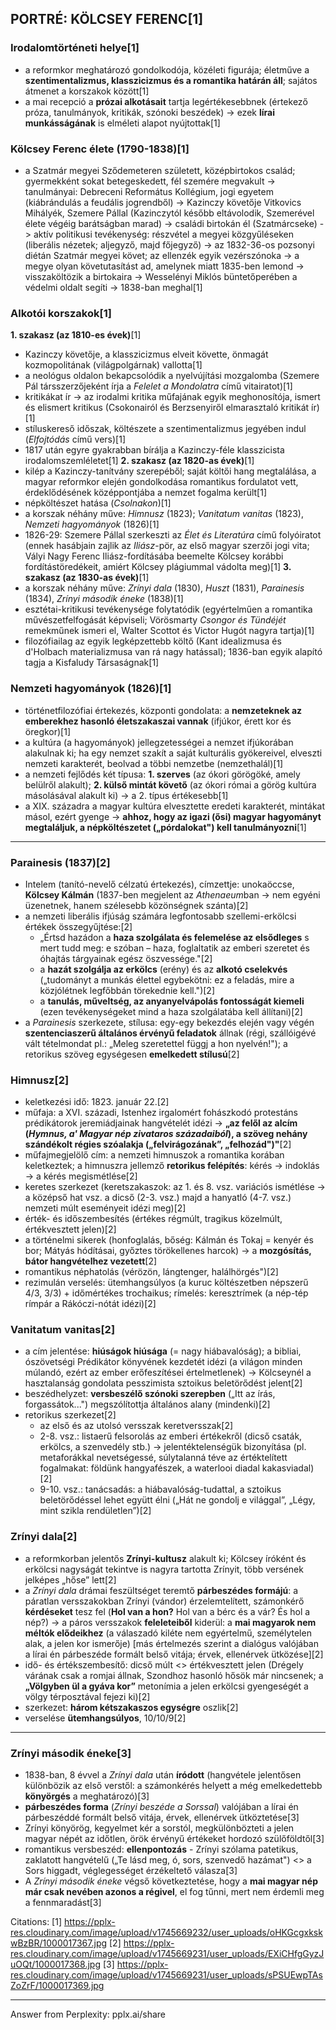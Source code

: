 ## PORTRÉ: KÖLCSEY FERENC[1]

### Irodalomtörténeti helye[1]
*   a reformkor meghatározó gondolkodója, közéleti figurája; életműve a **szentimentalizmus, klasszicizmus és a romantika határán áll**; sajátos átmenet a korszakok között[1]
*   a mai recepció a **prózai alkotásait** tartja legértékesebbnek (értekező próza, tanulmányok, kritikák, szónoki beszédek) -> ezek **lírai munkásságának** is elméleti alapot nyújtottak[1]

### Kölcsey Ferenc élete (1790-1838)[1]
*   a Szatmár megyei Sződemeteren született, középbirtokos család; gyermekként sokat betegeskedett, fél szemére megvakult -> tanulmányai: Debreceni Református Kollégium, jogi egyetem (kiábrándulás a feudális jogrendből) -> Kazinczy követője Vitkovics Mihályék, Szemere Pállal (Kazinczytól később eltávolodik, Szemerével élete végéig barátságban marad) -> családi birtokán él (Szatmárcseke) -> aktív politikusi tevékenység: részvétel a megyei közgyűléseken (liberális nézetek; aljegyző, majd főjegyző) -> az 1832-36-os pozsonyi diétán Szatmár megyei követ; az ellenzék egyik vezérszónoka -> a megye olyan követutasítást ad, amelynek miatt 1835-ben lemond -> visszaköltözik a birtokaira -> Wesselényi Miklós büntetőperében a védelmi oldalt segíti -> 1838-ban meghal[1]

### Alkotói korszakok[1]
**1. szakasz (az 1810-es évek)**[1]
*   Kazinczy követője, a klasszicizmus elveit követte, önmagát kozmopolitának (világpolgárnak) vallotta[1]
*   a neológus oldalon bekapcsolódik a nyelvújítási mozgalomba (Szemere Pál társszerzőjeként írja a *Felelet a Mondolatra* című vitairatot)[1]
*   kritikákat ír -> az irodalmi kritika műfajának egyik meghonosítója, ismert és elismert kritikus (Csokonairól és Berzsenyiről elmarasztaló kritikát ír)[1]
*   stíluskereső időszak, költészete a szentimentalizmus jegyében indul (*Elfojtódás* című vers)[1]
*   1817 után egyre gyakrabban bírálja a Kazinczy-féle klasszicista irodalomszemléletet[1]
**2. szakasz (az 1820-as évek)**[1]
*   kilép a Kazinczy-tanítvány szerepéből; saját költői hang megtalálása, a magyar reformkor elején gondolkodása romantikus fordulatot vett, érdeklődésének középpontjába a nemzet fogalma került[1]
*   népköltészet hatása (*Csolnakon*)[1]
*   a korszak néhány műve: *Himnusz* (1823); *Vanitatum vanitas* (1823), *Nemzeti hagyományok* (1826)[1]
*   1826-29: Szemere Pállal szerkeszti az *Élet és Literatúra* című folyóiratot (ennek hasábjain zajlik az *Iliász*-pör, az első magyar szerzői jogi vita; Vályi Nagy Ferenc Iliász-fordításába beemelte Kölcsey korábbi fordítástöredékeit, amiért Kölcsey plágiummal vádolta meg)[1]
**3. szakasz (az 1830-as évek)**[1]
*   a korszak néhány műve: *Zrínyi dala* (1830), *Huszt* (1831), *Parainesis* (1834), *Zrínyi második éneke* (1838)[1]
*   esztétai-kritikusi tevékenysége folytatódik (egyértelműen a romantika művészetfelfogását képviseli; Vörösmarty *Csongor és Tündéjét* remekműnek ismeri el, Walter Scottot és Victor Hugót nagyra tartja)[1]
*   filozófiailag az egyik legképzettebb költő (Kant idealizmusa és d'Holbach materializmusa van rá nagy hatással); 1836-ban egyik alapító tagja a Kisfaludy Társaságnak[1]

### Nemzeti hagyományok (1826)[1]
*   történetfilozófiai értekezés, központi gondolata: a **nemzeteknek az emberekhez hasonló életszakaszai vannak** (ifjúkor, érett kor és öregkor)[1]
*   a kultúra (a hagyományok) jellegzetességei a nemzet ifjúkorában alakulnak ki; ha egy nemzet szakít a saját kulturális gyökereivel, elveszti nemzeti karakterét, beolvad a többi nemzetbe (nemzethalál)[1]
*   a nemzeti fejlődés két típusa: **1. szerves** (az ókori görögöké, amely belülről alakult); **2. külső mintát követő** (az ókori római a görög kultúra másolásával alakult ki) -> a 2. típus értékesebb[1]
*   a XIX. századra a magyar kultúra elvesztette eredeti karakterét, mintákat másol, ezért gyenge -> **ahhoz, hogy az igazi (ősi) magyar hagyományt megtaláljuk, a népköltészetet („pórdalokat") kell tanulmányozni**[1]

---

### Parainesis (1837)[2]
*   Intelem (tanító-nevelő célzatú értekezés), címzettje: unokaöccse, **Kölcsey Kálmán** (1837-ben megjelent az *Athenaeum*ban -> nem egyéni üzenetnek, hanem szélesebb közönségnek szánta)[2]
*   a nemzeti liberális ifjúság számára legfontosabb szellemi-erkölcsi értékek összegyűjtése:[2]
    *   „Értsd hazádon a **haza szolgálata és felemelése az elsődleges** s mert tudd meg: e szóban – haza, foglaltatik az emberi szeretet és óhajtás tárgyainak egész öszvessége."[2]
    *   a **hazát szolgálja az erkölcs** (erény) és az **alkotó cselekvés** („tudományt a munkás élettel egybekötni: ez a feladás, mire a közjólétnek legfőbbán törekednie kell.")[2]
    *   a **tanulás, műveltség, az anyanyelvápolás fontosságát kiemeli** (ezen tevékenységeket mind a haza szolgálatába kell állítani)[2]
*   a *Parainesis* szerkezete, stílusa: egy-egy bekezdés elején vagy végén **szentenciaszerű általános érvényű feladatok** állnak (régi, szállóigévé vált tételmondat pl.: „Meleg szeretettel függj a hon nyelvén!"); a retorikus szöveg egységesen **emelkedett stílusú**[2]

### Himnusz[2]
*   keletkezési idő: 1823. január 22.[2]
*   műfaja: a XVI. századi, Istenhez irgalomért fohászkodó protestáns prédikátorok jeremiádjainak hangvételét idézi -> **„az felől az alcím (*Hymnus, a' Magyar nép zivataros századaiból*), a szöveg nehány szándékolt régies szóalakja („felvirágozának”, „felhozád")"**[2]
*   műfajmegjelölő cím: a nemzeti himnuszok a romantika korában keletkeztek; a himnuszra jellemző **retorikus felépítés**: kérés -> indoklás -> a kérés megismétlése[2]
*   keretes szerkezet (keretszakaszok: az 1. és 8. vsz. variációs ismétlése -> a középső hat vsz. a dicső (2-3. vsz.) majd a hanyatló (4-7. vsz.) nemzeti múlt eseményeit idézi meg)[2]
*   érték- és időszembesítés (értékes régmúlt, tragikus közelmúlt, értékvesztett jelen)[2]
*   a történelmi sikerek (honfoglalás, bőség: Kálmán és Tokaj = kenyér és bor; Mátyás hódításai, győztes törökellenes harcok) -> a **mozgósítás, bátor hangvételhez vezetett**[2]
*   romantikus néphatolás (vérözön, lángtenger, halálhörgés")[2]
*   rezimulán verselés: ütemhangsúlyos (a kuruc költészetben népszerű 4/3, 3/3) + időmértékes trochaikus; rímelés: keresztrímek (a nép-tép rímpár a Rákóczi-nótát idézi)[2]

### Vanitatum vanitas[2]
*   a cím jelentése: **hiúságok hiúsága** (= nagy hiábavalóság); a bibliai, ószövetségi Prédikátor könyvének kezdetét idézi (a világon minden múlandó, ezért az ember erőfeszítései értelmetlenek) -> Kölcseynél a hasztalanság gondolata pesszimista sztoikus beletörődést jelent[2]
*   beszédhelyzet: **versbeszélő szónoki szerepben** („Itt az írás, forgassátok...") megszólítottja általános alany (mindenki)[2]
*   retorikus szerkezet[2]
    *   az első és az utolsó versszak keretversszak[2]
    *   2-8. vsz.: listaerű felsorolás az emberi értékekről (dicső csaták, erkölcs, a szenvedély stb.) -> jelentéktelenségük bizonyítása (pl. metaforákkal nevetségessé, súlytalanná téve az értéktelített fogalmakat: földünk hangyafészek, a waterlooi diadal kakasviadal)[2]
    *   9-10. vsz.: tanácsadás: a hiábavalóság-tudattal, a sztoikus beletörődéssel lehet együtt élni („Hát ne gondolj e világgal”, „Légy, mint szikla rendületlen”)[2]

### Zrínyi dala[2]
*   a reformkorban jelentős **Zrínyi-kultusz** alakult ki; Kölcsey íróként és erkölcsi nagyságát tekintve is nagyra tartotta Zrínyit, több versének jelképes „hőse” lett[2]
*   a *Zrínyi dala* drámai feszültséget teremtő **párbeszédes formájú**: a páratlan versszakokban Zrínyi (vándor) érzelemtelített, számonkérő **kérdéseket** tesz fel (**Hol van a hon?** Hol van a bérc és a vár? És hol a nép?) -> a páros versszakok **feleleteiből** kiderül: a **mai magyarok nem méltók elődeikhez** (a válaszadó kiléte nem egyértelmű, személytelen alak, a jelen kor ismerője) [más értelmezés szerint a dialógus valójában a lírai én párbeszéde formált belső vitája; érvek, ellenérvek ütközése][2]
*   idő- és értékszembesítő: dicső múlt <> értékvesztett jelen (Drégely várának csak a romjai állnak, Szondhoz hasonló hősök már nincsenek; a **„Völgyben ül a gyáva kor”** metonímia a jelen erkölcsi gyengeségét a völgy térposztával fejezi ki)[2]
*   szerkezet: **három kétszakaszos egységre** oszlik[2]
*   verselése **ütemhangsúlyos**, 10/10/9[2]

---

### Zrínyi második éneke[3]
*   1838-ban, 8 évvel a *Zrínyi dala* után **íródott** (hangvétele jelentősen különbözik az első verstől: a számonkérés helyett a még emelkedettebb **könyörgés** a meghatározó)[3]
*   **párbeszédes forma** (*Zrínyi beszéde a Sorssal*) valójában a lírai én párbeszéddé formált belső vitája, érvek, ellenérvek ütköztetése[3]
*   Zrínyi könyörög, kegyelmet kér a sorstól, megkülönbözteti a jelen magyar népét az időtlen, örök érvényű értékeket hordozó szülőföldtől[3]
*   romantikus versbeszéd: **ellenpontozás** - Zrínyi szólama patetikus, zaklatott hangvételű („Te lásd meg, ó, sors, szenvedő hazámat") <> a Sors higgadt, véglegességet érzékeltető válasza[3]
*   A *Zrínyi második éneke* végső következtetése, hogy a **mai magyar nép már csak nevében azonos a régivel**, el fog tűnni, mert nem érdemli meg a fennmaradást[3]

Citations:
[1] https://pplx-res.cloudinary.com/image/upload/v1745669232/user_uploads/oHKGcgxkskwBzBR/1000017367.jpg
[2] https://pplx-res.cloudinary.com/image/upload/v1745669231/user_uploads/EXiCHfgGyzJuOQt/1000017368.jpg
[3] https://pplx-res.cloudinary.com/image/upload/v1745669231/user_uploads/sPSUEwpTAsZoZrF/1000017369.jpg

---
Answer from Perplexity: pplx.ai/share
